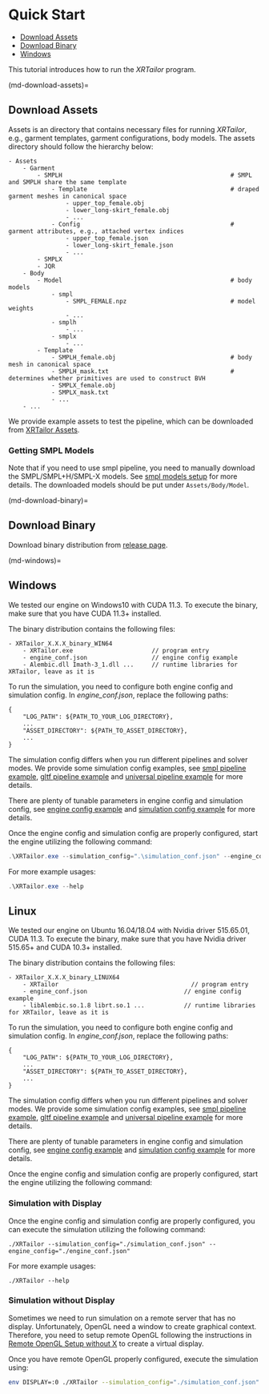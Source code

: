 # Quick Start

- [Download Assets](md-download-assets)
- [Download Binary](md-download-binary)
- [Windows](md-windows)


This tutorial introduces how to run the *XRTailor* program.

(md-download-assets)=

## Download Assets

<!-- ### Structure -->

Assets is an directory that contains necessary files for running *XRTailor*, e.g., garment templates, garment configurations, body models. The assets directory should follow the hierarchy below:

```shell
- Assets
    - Garment
        - SMPLH                                               # SMPL and SMPLH share the same template
            - Template                                        # draped garment meshes in canonical space
                - upper_top_female.obj
                - lower_long-skirt_female.obj
                - ...
            - Config                                          # garment attributes, e.g., attached vertex indices
                - upper_top_female.json
                - lower_long-skirt_female.json
                - ...
        - SMPLX
        - JQR
    - Body
        - Model                                               # body models
            - smpl
                - SMPL_FEMALE.npz                             # model weights
                - ...
            - smplh
                - ...
            - smplx  
                - ...                                     
        - Template                                            
            - SMPLH_female.obj                                # body mesh in canonical space
            - SMPLH_mask.txt                                  # determines whether primitives are used to construct BVH
            - SMPLX_female.obj
            - SMPLX_mask.txt
            - ...
    - ...
```

We provide example assets to test the pipeline, which can be downloaded from [XRTailor Assets](https://drive.google.com/file/d/1uIDpHj3IwgDJpAmNw_X30KlaJTOfRu4r/view?usp=sharing).

### Getting SMPL Models

Note that if you need to use smpl pipeline, you need to manually download the SMPL/SMPL+H/SMPL-X models. See [smpl models setup](https://github.com/sxyu/smplxpp/tree/master/data/models) for more details. The downloaded models should be put under ```Assets/Body/Model```.

(md-download-binary)=

## Download Binary

Download binary distribution from [release page](https://gitlab.bj.sensetime.com/openxrlab/xrtailor/-/releases).

(md-windows)=

## Windows

We tested our engine on Windows10 with CUDA 11.3. To execute the binary, make sure that you have CUDA 11.3+ installed.

The binary distribution contains the following files:

```text
- XRTailor_X.X.X_binary_WIN64
    - XRTailor.exe                      // program entry
    - engine_conf.json                  // engine config example
    - Alembic.dll Imath-3_1.dll ...     // runtime libraries for XRTailor, leave as it is
```

To run the simulation, you need to configure both engine config and simulation config. In *engine_conf.json*, replace the following paths:

```shell
{
    "LOG_PATH": ${PATH_TO_YOUR_LOG_DIRECTORY},
    ...
    "ASSET_DIRECTORY": ${PATH_TO_ASSET_DIRECTORY},
    ...
}
```

The simulation config differs when you run different pipelines and solver modes. We provide some simulation config examples, see [smpl pipeline example](https://gitlab.bj.sensetime.com/openxrlab/xrtailor/-/tree/master/examples/smpl/), [gltf pipeline example](https://gitlab.bj.sensetime.com/openxrlab/xrtailor/-/tree/master/examples/gltf/) and [universal pipeline example](https://gitlab.bj.sensetime.com/openxrlab/xrtailor/-/tree/master/examples/universal/) for more details.

There are plenty of tunable parameters in engine config and simulation config, see [engine config example](./engine_config_example.md) and [simulation config example](./simulation_config_example.md) for more details.

Once the engine config and simulation config are properly configured, start the engine utilizing the following command:

```powershell
.\XRTailor.exe --simulation_config=".\simulation_conf.json" --engine_config=".\engine_conf.json"
```

For more example usages:

```powershell
.\XRTailor.exe --help
```

## Linux

We tested our engine on Ubuntu 16.04/18.04 with Nvidia driver 515.65.01, CUDA 11.3. To execute the binary, make sure that you have Nvidia driver 515.65+ and CUDA 10.3+ installed.

The binary distribution contains the following files:

```text
- XRTailor_X.X.X_binary_LINUX64
    - XRTailor                                     // program entry
    - engine_conf.json                           // engine config example
    - libAlembic.so.1.8 librt.so.1 ...           // runtime libraries for XRTailor, leave as it is
```

To run the simulation, you need to configure both engine config and simulation config. In *engine_conf.json*, replace the following paths:

```shell
{
    "LOG_PATH": ${PATH_TO_YOUR_LOG_DIRECTORY},
    ...
    "ASSET_DIRECTORY": ${PATH_TO_ASSET_DIRECTORY},
    ...
}
```

The simulation config differs when you run different pipelines and solver modes. We provide some simulation config examples, see [smpl pipeline example](https://gitlab.bj.sensetime.com/openxrlab/xrtailor/-/tree/master/examples/smpl/), [gltf pipeline example](https://gitlab.bj.sensetime.com/openxrlab/xrtailor/-/tree/master/examples/gltf/) and [universal pipeline example](https://gitlab.bj.sensetime.com/openxrlab/xrtailor/-/tree/master/examples/universal/) for more details.

There are plenty of tunable parameters in engine config and simulation config, see [engine config example](./engine_config_example.md) and [simulation config example](./simulation_config_example.md) for more details.

Once the engine config and simulation config are properly configured, start the engine utilizing the following command:

### Simulation with Display

Once the engine config and simulation config are properly configured, you can execute the simulation utilizing the following command:

```shell
./XRTailor --simulation_config="./simulation_conf.json" --engine_config="./engine_conf.json"
```

For more example usages:

```
./XRTailor --help
```

### Simulation without Display

Sometimes we need to run simulation on a remote server that has no display. Unfortunately, OpenGL need a window to create graphical context. Therefore, you need to setup remote OpenGL following the instructions in [Remote OpenGL Setup without X](https://gist.github.com/shehzan10/8d36c908af216573a1f0) to create a virtual display.

Once you have remote OpenGL properly configured, execute the simulation using:

```bash
env DISPLAY=:0 ./XRTailor --simulation_config="./simulation_conf.json" --engine_config="./engine_conf.json"
```
